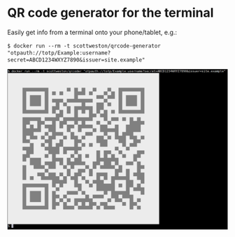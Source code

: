 # QR code generator for the terminal

Easily get info from a terminal onto your phone/tablet, e.g.:

```
$ docker run --rm -t scottweston/qrcode-generator "otpauth://totp/Example:username?secret=ABCD1234WXYZ7890&issuer=site.example"
```

![output](qrcode-generator.png)

